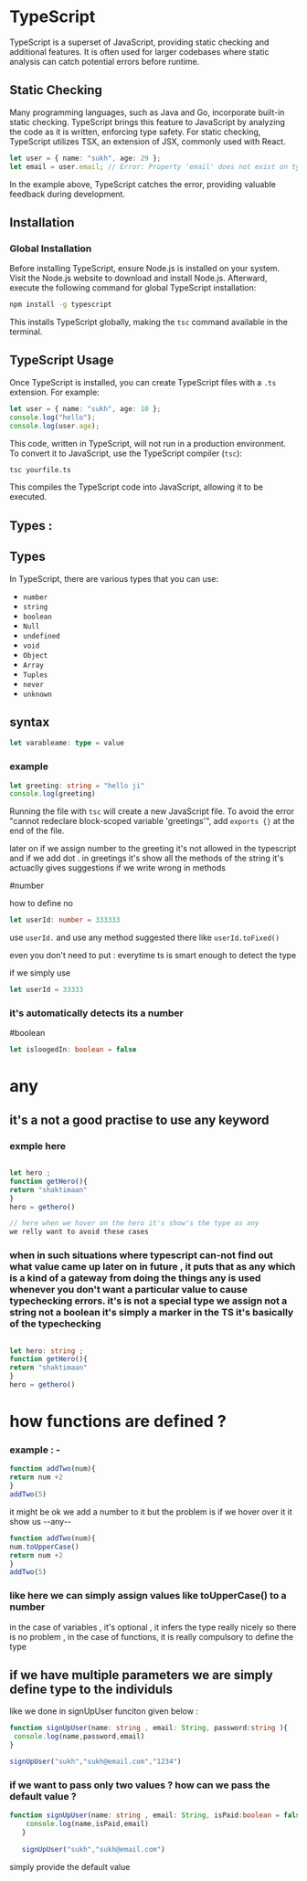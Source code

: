 
# TypeScript

TypeScript is a superset of JavaScript, providing static checking and additional features. It is often used for larger codebases where static analysis can catch potential errors before runtime.

## Static Checking

Many programming languages, such as Java and Go, incorporate built-in static checking. TypeScript brings this feature to JavaScript by analyzing the code as it is written, enforcing type safety. For static checking, TypeScript utilizes TSX, an extension of JSX, commonly used with React.

```typescript
let user = { name: "sukh", age: 29 };
let email = user.email; // Error: Property 'email' does not exist on type '{ name: string; age: number; }'.
```

In the example above, TypeScript catches the error, providing valuable feedback during development.

## Installation

### Global Installation

Before installing TypeScript, ensure Node.js is installed on your system. Visit the Node.js website to download and install Node.js. Afterward, execute the following command for global TypeScript installation:

```bash
npm install -g typescript
```

This installs TypeScript globally, making the `tsc` command available in the terminal.

## TypeScript Usage

Once TypeScript is installed, you can create TypeScript files with a `.ts` extension. For example:

```typescript
let user = { name: "sukh", age: 10 };
console.log("hello");
console.log(user.age);
```

This code, written in TypeScript, will not run in a production environment. To convert it to JavaScript, use the TypeScript compiler (`tsc`):

```bash
tsc yourfile.ts
```

This compiles the TypeScript code into JavaScript, allowing it to be executed.

## Types : 

## Types

In TypeScript, there are various types that you can use:

- `number`
- `string`
- `boolean`
- `Null`
- `undefined`
- `void`
- `Object`
- `Array`
- `Tuples`
- `never`
- `unknown`

## syntax

```typescript
let varableame: type = value
```
### example

```typescript
let greeting: string = "hello ji"
console.log(greeting)
```
Running the file with `tsc` will create a new JavaScript file. To avoid the error "cannot redeclare block-scoped variable 'greetings'", add `exports {}` at the end of the file.


later on if we assign number to the greeting it's not allowed in the typescript 
and if we add dot . in greetings it's show all the methods of the string it's actuaclly gives suggestions if we write wrong in methods 

#number 

how to define no 

```typescript
let userId: number = 333333
```
use `userId.` and use any method suggested there 
like `userId.toFixed()`

even you don't need to put : everytime ts is smart enough to detect the type 

if we simply use 

```typescript
let userId = 33333
```
### it's automatically detects its a number 

#boolean 

```typescript
let isloogedIn: boolean = false
```

# any 
## it's a not a good practise to use any keyword 

### exmple here
```typescript

let hero ;
function getHero(){
return "shaktimaan"
}
hero = gethero()

// here when we hover on the hero it's show's the type as any
we relly want to avoid these cases 
```
### when in such situations where typescript can-not find out what value came up later on in future , it puts that as any which is a kind of a gateway from doing the things any is used whenever you don't want a particular value to cause typechecking errors. it's is  not a special type we assign not a string not a boolean it's simply a marker in the TS it's basically of the typechecking 


```typescript

let hero: string ;
function getHero(){
return "shaktimaan"
} 
hero = gethero()

```

# how functions are defined ?

### example : - 
```typescript 
function addTwo(num){
return num +2 
}
addTwo(5)
```
it might be ok we add a number to it 
but the problem is if we hover over it it show us --any--

 ```typescript 
function addTwo(num){
num.toUpperCase()
return num +2 
}
addTwo(5)
```
### like here we can simply assign values like toUpperCase() to  a number 

in the case of variables , it's optional , it infers 
the type really nicely so there is no problem , in the case of functions, it is really compulsory to define the type

## if we have multiple parameters we are simply define type to the individuls
like we done in signUpUser funciton given below :

```typescript
function signUpUser(name: string , email: String, password:string ){
 console.log(name,password,email)
}

signUpUser("sukh","sukh@email.com","1234")
```

### if we want to pass only two values ? how can we pass the default value ?

```typescript 
function signUpUser(name: string , email: String, isPaid:boolean = false ){
    console.log(name,isPaid,email)
   }
   
   signUpUser("sukh","sukh@email.com")
```
simply provide the default value 




















